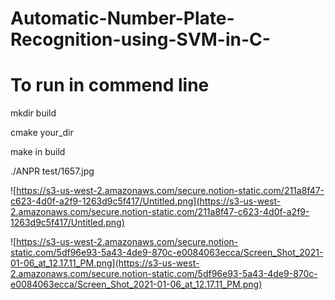 # Automatic-Number-Plate-Recognition-using-SVM-in-C-

# To run in commend line

mkdir build

cmake your_dir

make in build 

./ANPR test/1657.jpg

![https://s3-us-west-2.amazonaws.com/secure.notion-static.com/211a8f47-c623-4d0f-a2f9-1263d9c5f417/Untitled.png](https://s3-us-west-2.amazonaws.com/secure.notion-static.com/211a8f47-c623-4d0f-a2f9-1263d9c5f417/Untitled.png)

![https://s3-us-west-2.amazonaws.com/secure.notion-static.com/5df96e93-5a43-4de9-870c-e0084063ecca/Screen_Shot_2021-01-06_at_12.17.11_PM.png](https://s3-us-west-2.amazonaws.com/secure.notion-static.com/5df96e93-5a43-4de9-870c-e0084063ecca/Screen_Shot_2021-01-06_at_12.17.11_PM.png)
